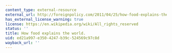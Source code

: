 ```yaml
---
content_type: external-resource
external_url: http://foreignpolicy.com/2011/04/25/how-food-explains-the-world/
has_external_license_warning: true
license: https://en.wikipedia.org/wiki/All_rights_reserved
status: ''
title: How food explains the world.
uid: ed21a997-e350-4247-b39c-524569c97c8d
wayback_url: ''
---
```

